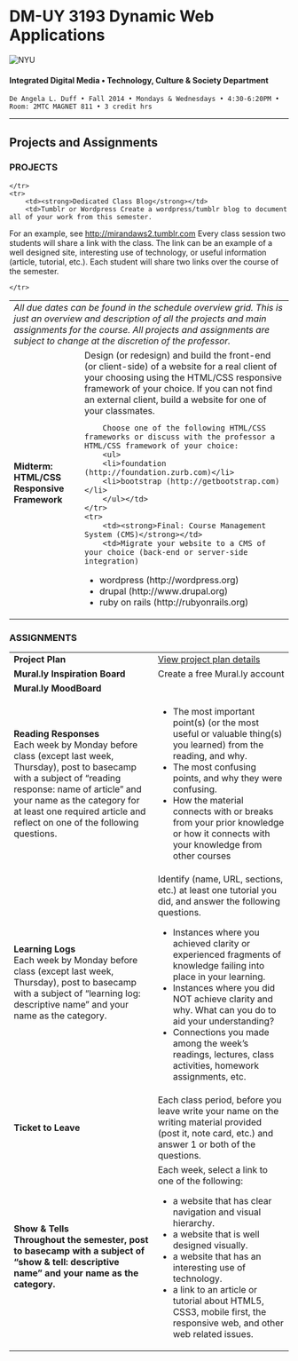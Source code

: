 # DM-UY 3193 Dynamic Web Applications

![NYU](http://ws2.polishedsolid.com/de/nyu_soe_logo.png)
#### Integrated Digital Media • Technology, Culture & Society Department

    De Angela L. Duff • Fall 2014 • Mondays & Wednesdays • 4:30-6:20PM • Room: 2MTC MAGNET 811 • 3 credit hrs

---

## Projects and Assignments

### PROJECTS

<table>
    <tr>
        <td colspan="2"><i>All due dates can be found in the schedule overview grid. This is just an overview and description of all the projects and main assignments for the course. All projects and assignments are subject to change at the discretion of the professor.</i></td>
    </td>
    <tr>
        <td><strong>Midterm: HTML/CSS Responsive Framework</strong></td>
        <td>Design (or redesign) and build the front-end (or client-side) of a website for a real client of your choosing using the HTML/CSS responsive framework of your choice. If you can not find an external client, build a website for one of your classmates.

        Choose one of the following HTML/CSS frameworks or discuss with the professor a HTML/CSS framework of your choice:
        <ul>
        <li>foundation (http://foundation.zurb.com)</li>
        <li>bootstrap (http://getbootstrap.com)</li>
        </ul></td>
    </tr>
    <tr>
        <td><strong>Final: Course Management System (CMS)</strong></td>
        <td>Migrate your website to a CMS of your choice (back-end or server-side integration)
<ul>
<li>wordpress (http://wordpress.org)</li>
<li>drupal (http://www.drupal.org)</li>
<li>ruby on rails (http://rubyonrails.org)</li>
</ul></td>

    </tr>
    <tr>
        <td><strong>Dedicated Class Blog</strong></td>
        <td>Tumblr or Wordpress Create a wordpress/tumblr blog to document all of your work from this semester. 
For an example, see http://mirandaws2.tumblr.com
    Every class session two students will share a link with the class. The link can be an example of a well designed site, interesting use of technology, or useful information (article, tutorial, etc.). Each student will share two links over the course of the semester. </td>

    </tr>
</table>

### ASSIGNMENTS
<table>
    <tr>
        <td><strong>Project Plan</strong></td>
        <td><a href="dm3193_project_plan.md">View project plan details</a></td>
    </tr>
    <tr>
        <td><strong>Mural.ly Inspiration Board</strong></td>
        <td>Create a free Mural.ly account<br></td>
    </tr>
    <tr>
        <td><strong>Mural.ly MoodBoard</strong></td>
        <td></td>
    </tr>
    <tr>
        <td><strong>Reading Responses</strong><br>Each week by Monday before class (except last week, Thursday), post to basecamp with a subject of “reading response: name of article” and your name as the category for at least one required article and reflect on one of the following questions.</td>
        <td>
        <ul>
        <li>The most important point(s) (or the most useful or valuable thing(s) you learned) from the reading, and why.</li>
<li>The most confusing points, and why they were confusing.</li>
<li>How the material connects with or breaks from your prior knowledge or how it connects with your knowledge from other courses</li></ul></td>
    </tr>
    <tr>
        <td><strong>Learning Logs</strong><br>Each week by Monday before class (except last week, Thursday), post to basecamp with a subject of “learning log: descriptive name” and your name as the category.</td>
        <td>Identify (name, URL, sections, etc.) at least one tutorial you did, and answer the following questions.
<ul>
<li>Instances where you achieved clarity or experienced fragments of knowledge failing into place in your learning.</li>
<li>Instances where you did NOT achieve clarity and why. What can you do to aid your understanding?</li>
<li>Connections you made among the week’s readings, lectures, class activities, homework assignments, etc.</li>
</ul></td>
    </tr>
    <tr>
        <td><strong>Ticket to Leave</strong></td>
        <td>Each class period, before you leave write your name on the writing material provided (post it, note card, etc.) and answer 1 or both of the questions.</td>
    </tr>
    <tr>
        <td><strong>Show &amp; Tells<br>Throughout the semester, post to basecamp with a subject of “show &amp; tell: descriptive name” and your name as the category.</strong></td>
        <td>Each week, select a link to one of the following:
        <ul>
        <li>a website that has clear navigation and visual hierarchy.</li>
        <li>a website that is well designed visually.</li>
        <li>a website that has an interesting use of technology.</li>
        <li>a link to an article or tutorial about HTML5, CSS3, mobile first, the responsive web, and other web related issues.</li>
        </ul></td>
    </tr>
</table>







